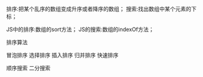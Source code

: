 排序:把某个乱序的数组变成升序或者降序的数组；
搜索:找出数组中某个元素的下标；

JS中的排序:数组的sort方法；
JS的搜索:数组的indexOf方法；

排序算法

冒泡排序
选择排序
插入排序
归并排序
快速排序

顺序搜索
二分搜索

